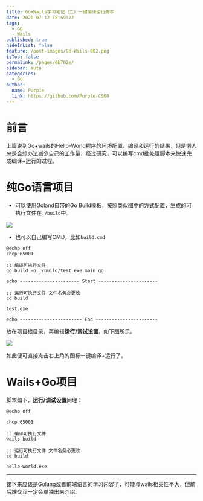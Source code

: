 ```yaml
---
title: Go+Wails学习笔记（二）一键编译运行脚本
date: 2020-07-12 18:59:22
tags: 
  - GO
  - Wails
published: true
hideInList: false
feature: /post-images/Go-Wails-002.png
isTop: false
permalink: /pages/6b702e/
sidebar: auto
categories: 
  - Go
author: 
  name: Purp1e
  link: https://github.com/Purple-CSGO
---
```

# 前言

上篇说到Go+wails的Hello-World程序的环境配置、编译和运行的结果，但是懒人总是会想办法减少自己的工作量，经过研究，可以编写cmd批处理脚本来快速完成编译+运行的过程。

# 纯Go语言项目

- 可以使用Goland自带的Go Build模板，按照类似图中的方式配置，生成的可执行文件在`./build`中。

![](https://gitee.com/Purple-CSGO/Purp1e-Image-Hosting/raw/master/20200712185154.png)

- 也可以自己编写CMD，比如`build.cmd`

```
@echo off
chcp 65001

:: 编译可执行文件
go build -o ./build/test.exe main.go

echo ---------------------- Start ----------------------

:: 运行可执行文件 文件名务必更改
cd build

test.exe

echo ----------------------- End -----------------------
```

放在项目根目录，再编辑**运行/调试设置**，如下图所示。

![](https://gitee.com/Purple-CSGO/Purp1e-Image-Hosting/raw/master/20200712185543.png)

如此便可直接点击右上角的图标一键编译+运行了。

# Wails+Go项目

脚本如下，**运行/调试设置**同理：

```
@echo off

chcp 65001

:: 编译可执行文件
wails build

:: 运行可执行文件 文件名务必更改
cd build

hello-world.exe
```

----

接下来应该是Golang或者前端语言的学习内容了，可能与wails相关性不大，但前后端交互一定会单独出来介绍。

